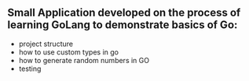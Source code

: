 ## Small Application developed on the process of learning GoLang to demonstrate basics of Go:
- project structure
- how to use custom types in go
- how to generate random numbers in GO
- testing
